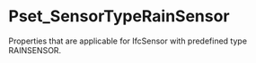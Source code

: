 # Pset_SensorTypeRainSensor

Properties that are applicable for IfcSensor with predefined type RAINSENSOR.<!-- end of definition -->
